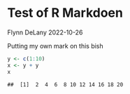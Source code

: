 Test of R Markdoen
================
Flynn DeLany
2022-10-26

Putting my own mark on this bish

``` r
y <- c(1:10)
x <- y + y
x
```

    ##  [1]  2  4  6  8 10 12 14 16 18 20

